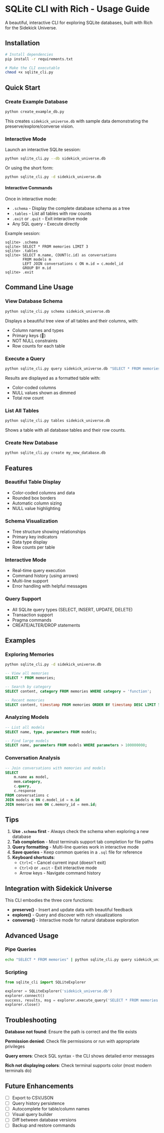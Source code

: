 # SQLite CLI with Rich - Usage Guide

A beautiful, interactive CLI for exploring SQLite databases, built with Rich for the Sidekick Universe.

## Installation

```bash
# Install dependencies
pip install -r requirements.txt

# Make the CLI executable
chmod +x sqlite_cli.py
```

## Quick Start

### Create Example Database

```bash
python create_example_db.py
```

This creates `sidekick_universe.db` with sample data demonstrating the preserve/explore/converse vision.

### Interactive Mode

Launch an interactive SQLite session:

```bash
python sqlite_cli.py --db sidekick_universe.db
```

Or using the short form:

```bash
python sqlite_cli.py -d sidekick_universe.db
```

#### Interactive Commands

Once in interactive mode:

- `.schema` - Display the complete database schema as a tree
- `.tables` - List all tables with row counts
- `.exit` or `.quit` - Exit interactive mode
- Any SQL query - Execute directly

Example session:

```
sqlite> .schema
sqlite> SELECT * FROM memories LIMIT 3
sqlite> .tables
sqlite> SELECT m.name, COUNT(c.id) as conversations
        FROM models m
        LEFT JOIN conversations c ON m.id = c.model_id
        GROUP BY m.id
sqlite> .exit
```

## Command Line Usage

### View Database Schema

```bash
python sqlite_cli.py schema sidekick_universe.db
```

Displays a beautiful tree view of all tables and their columns, with:
- Column names and types
- Primary keys (🔑)
- NOT NULL constraints
- Row counts for each table

### Execute a Query

```bash
python sqlite_cli.py query sidekick_universe.db "SELECT * FROM memories"
```

Results are displayed as a formatted table with:
- Color-coded columns
- NULL values shown as dimmed
- Total row count

### List All Tables

```bash
python sqlite_cli.py tables sidekick_universe.db
```

Shows a table with all database tables and their row counts.

### Create New Database

```bash
python sqlite_cli.py create my_new_database.db
```

## Features

### Beautiful Table Display
- Color-coded columns and data
- Rounded box borders
- Automatic column sizing
- NULL value highlighting

### Schema Visualization
- Tree structure showing relationships
- Primary key indicators
- Data type display
- Row counts per table

### Interactive Mode
- Real-time query execution
- Command history (using arrows)
- Multi-line support
- Error handling with helpful messages

### Query Support
- All SQLite query types (SELECT, INSERT, UPDATE, DELETE)
- Transaction support
- Pragma commands
- CREATE/ALTER/DROP statements

## Examples

### Exploring Memories

```bash
python sqlite_cli.py -d sidekick_universe.db
```

```sql
-- View all memories
SELECT * FROM memories;

-- Search by category
SELECT content, category FROM memories WHERE category = 'function';

-- Recent memories
SELECT content, timestamp FROM memories ORDER BY timestamp DESC LIMIT 5;
```

### Analyzing Models

```sql
-- List all models
SELECT name, type, parameters FROM models;

-- Find large models
SELECT name, parameters FROM models WHERE parameters > 100000000;
```

### Conversation Analysis

```sql
-- Join conversations with memories and models
SELECT
    m.name as model,
    mem.category,
    c.query,
    c.response
FROM conversations c
JOIN models m ON c.model_id = m.id
JOIN memories mem ON c.memory_id = mem.id;
```

## Tips

1. **Use `.schema` first** - Always check the schema when exploring a new database
2. **Tab completion** - Most terminals support tab completion for file paths
3. **Query formatting** - Multi-line queries work in interactive mode
4. **Save queries** - Keep common queries in a `.sql` file for reference
5. **Keyboard shortcuts**:
   - `Ctrl+C` - Cancel current input (doesn't exit)
   - `Ctrl+D` or `.exit` - Exit interactive mode
   - Arrow keys - Navigate command history

## Integration with Sidekick Universe

This CLI embodies the three core functions:

- **preserve()** - Insert and update data with beautiful feedback
- **explore()** - Query and discover with rich visualizations
- **converse()** - Interactive mode for natural database exploration

## Advanced Usage

### Pipe Queries

```bash
echo "SELECT * FROM memories" | python sqlite_cli.py query sidekick_universe.db
```

### Scripting

```python
from sqlite_cli import SQLiteExplorer

explorer = SQLiteExplorer('sidekick_universe.db')
explorer.connect()
success, results, msg = explorer.execute_query('SELECT * FROM memories')
explorer.close()
```

## Troubleshooting

**Database not found**: Ensure the path is correct and the file exists

**Permission denied**: Check file permissions or run with appropriate privileges

**Query errors**: Check SQL syntax - the CLI shows detailed error messages

**Rich not displaying colors**: Check terminal supports color (most modern terminals do)

## Future Enhancements

- [ ] Export to CSV/JSON
- [ ] Query history persistence
- [ ] Autocomplete for table/column names
- [ ] Visual query builder
- [ ] Diff between database versions
- [ ] Backup and restore commands

